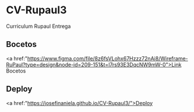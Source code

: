 # CV-Rupaul3
Curriculum Rupaul Entrega

## Bocetos
<a href:"https://www.figma.com/file/8z6fsVLohx67Hzzz72nAi8/Wireframe-RuPaul?type=design&node-id=209-151&t=l7rs93E3DqcNW9mW-0">Link Bocetos</a>

## Deploy
<a href:"https://josefinaniela.github.io/CV-Rupaul3/">Deploy</a>
